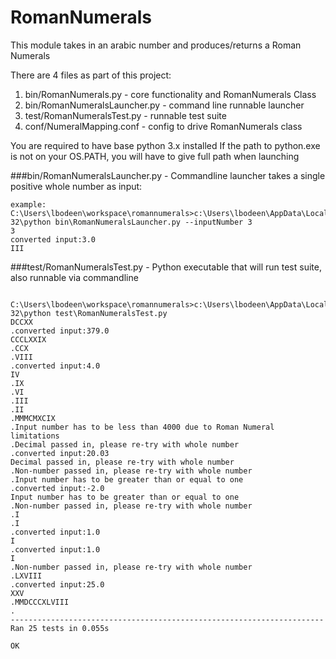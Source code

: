 # RomanNumerals

This module takes in an arabic number and produces/returns a Roman Numerals

There are 4 files as part of this project: 

1. bin/RomanNumerals.py - core functionality and RomanNumerals Class
2. bin/RomanNumeralsLauncher.py - command line runnable launcher
3. test/RomanNumeralsTest.py - runnable test suite
4. conf/NumeralMapping.conf - config to drive RomanNumerals class

You are required to have base python 3.x installed
If the path to python.exe is not on your OS.PATH, you will have to give full path when launching


###bin/RomanNumeralsLauncher.py - Commandline launcher takes a single positive whole number as input:

```
example:
C:\Users\lbodeen\workspace\romannumerals>c:\Users\lbodeen\AppData\Local\Programs\Python\Python35-32\python bin\RomanNumeralsLauncher.py --inputNumber 3
3
converted input:3.0
III
```

###test/RomanNumeralsTest.py - Python executable that will run test suite, also runnable via commandline

```

C:\Users\lbodeen\workspace\romannumerals>c:\Users\lbodeen\AppData\Local\Programs\Python\Python35-32\python test\RomanNumeralsTest.py
DCCXX
.converted input:379.0
CCCLXXIX
.CCX
.VIII
.converted input:4.0
IV
.IX
.VI
.III
.II
.MMMCMXCIX
.Input number has to be less than 4000 due to Roman Numeral limitations
.Decimal passed in, please re-try with whole number
.converted input:20.03
Decimal passed in, please re-try with whole number
.Non-number passed in, please re-try with whole number
.Input number has to be greater than or equal to one
.converted input:-2.0
Input number has to be greater than or equal to one
.Non-number passed in, please re-try with whole number
.I
.I
.converted input:1.0
I
.converted input:1.0
I
.Non-number passed in, please re-try with whole number
.LXVIII
.converted input:25.0
XXV
.MMDCCCXLVIII
.
----------------------------------------------------------------------
Ran 25 tests in 0.055s

OK

```